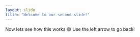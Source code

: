 ```yaml
---
layout: slide
title: "Welcome to our second slide!"
---
```

Now lets see how  this works :sweat_smile:
Use the left arrow to go back!
